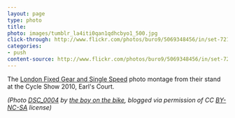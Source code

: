 ```yaml
---
layout: page
type: photo
title: 
photo: images/tumblr_la4iti0qan1qdhcbyo1_500.jpg
click-through: http://www.flickr.com/photos/buro9/5069348456/in/set-72157625011133209/
categories: 
- push
content-source: http://www.flickr.com/photos/buro9/5069348456/in/set-72157625011133209/
---
```

The [London Fixed Gear and Single Speed](http://www.lfgss.com) photo montage from their stand at the Cycle Show 2010, Earl's Court.

_(Photo [DSC_0004](http://www.flickr.com/photos/buro9/5069348456/in/set-72157625011133209/) by [the boy on the bike](http://www.flickr.com/photos/buro9/), blogged via permission of CC [BY-NC-SA](http://creativecommons.org/licenses/by-nc-sa/2.0/) license)_
